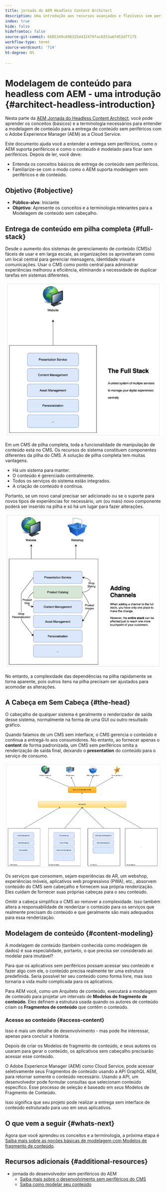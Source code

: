 ```yaml
---
title: jornada do AEM Headless Content Architect
description: Uma introdução aos recursos avançados e flexíveis sem periféricos do Adobe Experience Manager as a Cloud Service e como modelar o conteúdo para seu projeto.
index: true
hide: false
hidefromtoc: false
source-git-commit: 6605349c698325d432479fac0253a6fd53d7f175
workflow-type: tm+mt
source-wordcount: '714'
ht-degree: 0%

---
```



# Modelagem de conteúdo para headless com AEM - uma introdução {#architect-headless-introduction}

Nesta parte da [AEM Jornada do Headless Content Architect](overview.md), você pode aprender os conceitos (básicos) e a terminologia necessários para entender a modelagem de conteúdo para a entrega de conteúdo sem periféricos com o Adobe Experience Manager (AEM) as a Cloud Service.

Este documento ajuda você a entender a entrega sem periféricos, como o AEM suporta periféricos e como o conteúdo é modelado para ficar sem periféricos. Depois de ler, você deve:

* Entenda os conceitos básicos de entrega de conteúdo sem periféricos.
* Familiarize-se com o modo como o AEM suporta modelagem sem periféricos e de conteúdo.

## Objetivo {#objective}

* **Público-alvo**: Iniciante
* **Objetivo**: Apresente os conceitos e a terminologia relevantes para a Modelagem de conteúdo sem cabeçalho.

## Entrega de conteúdo em pilha completa {#full-stack}

Desde o aumento dos sistemas de gerenciamento de conteúdo (CMSs) fáceis de usar e em larga escala, as organizações os aproveitaram como um local central para gerenciar mensagens, identidade visual e comunicações. Usar o CMS como ponto central para administrar experiências melhorou a eficiência, eliminando a necessidade de duplicar tarefas em sistemas diferentes.

![O CMS clássico de pilha completa](/help/journey-headless/developer/assets/full-stack.png)

Em um CMS de pilha completa, toda a funcionalidade de manipulação de conteúdo está no CMS. Os recursos do sistema constituem componentes diferentes da pilha do CMS. A solução de pilha completa tem muitas vantagens.

* Há um sistema para manter.
* O conteúdo é gerenciado centralmente.
* Todos os serviços do sistema estão integrados.
* A criação de conteúdo é contínua.

Portanto, se um novo canal precisar ser adicionado ou se o suporte para novos tipos de experiências for necessário, um (ou mais) novo componente poderá ser inserido na pilha e só há um lugar para fazer alterações.

![Adicionar um novo canal à pilha](/help/journey-headless/developer/assets/adding-channel.png)

No entanto, a complexidade das dependências na pilha rapidamente se torna aparente, pois outros itens na pilha precisam ser ajustados para acomodar as alterações.

## A Cabeça em Sem Cabeça {#the-head}

O cabeçalho de qualquer sistema é geralmente o renderizador de saída desse sistema, normalmente na forma de uma GUI ou outro resultado gráfico.

Quando falamos de um CMS sem interface, o CMS gerencia o conteúdo e continua a entregá-lo aos consumidores. No entanto, ao fornecer apenas o **content** de forma padronizada, um CMS sem periféricos omita a renderização de saída final, deixando o **presentation** do conteúdo para o serviço de consumo.

![CMS sem periféricos](/help/journey-headless/developer/assets/headless-cms.png)

Os serviços que consomem, sejam experiências de AR, um webshop, experiências móveis, aplicativos web progressivos (PWA), etc., absorvem conteúdo do CMS sem cabeçalho e fornecem sua própria renderização. Eles cuidam de fornecer suas próprias cabeças para o seu conteúdo.

Omitir a cabeça simplifica o CMS ao remover a complexidade. Isso também altera a responsabilidade de renderizar o conteúdo para os serviços que realmente precisam do conteúdo e que geralmente são mais adequados para essa renderização.

## Modelagem de conteúdo {#content-modeling}

A modelagem de conteúdo (também conhecida como modelagem de dados) é sua especialidade, portanto, o que precisa ser considerado ao modelar para imutável?

Para que os aplicativos sem periféricos possam acessar seu conteúdo e fazer algo com ele, o conteúdo precisa realmente ter uma estrutura predefinida. Seria possível ter seu conteúdo como forma livre, mas isso tornaria a vida *muito* complicada para os aplicativos.

Para AEM você, como um Arquiteto de conteúdo, executará a modelagem de conteúdo para projetar um intervalo de **Modelos de fragmento de conteúdo**. Eles definem a estrutura usada quando os autores de conteúdo criam os **Fragmentos de conteúdo** que contêm o conteúdo.

### Acesso ao conteúdo {#access-content}

Isso é mais um detalhe de desenvolvimento - mas pode lhe interessar, apenas para concluir a história.

Depois de criar os Modelos de fragmento de conteúdo, e seus autores os usaram para gerar o conteúdo, os aplicativos sem cabeçalho precisarão acessar esse conteúdo.

O Adobe Experience Manager (AEM) como Cloud Service, pode acessar seletivamente seus Fragmentos de conteúdo usando a API GraphQL AEM, para retornar somente o conteúdo necessário. Usando a API, um desenvolvedor pode formular consultas que selecionam conteúdo específico. Esse processo de seleção é baseado em *seus* Modelos de Fragmento de Conteúdo.

Isso significa que seu projeto pode realizar a entrega sem interface de conteúdo estruturado para uso em seus aplicativos.

## O que vem a seguir {#whats-next}

Agora que você aprendeu os conceitos e a terminologia, a próxima etapa é [Saiba mais sobre as noções básicas de modelagem com Modelos de fragmento de conteúdo](basics.md).

## Recursos adicionais {#additional-resources}

* jornada do desenvolvedor sem periféricos do AEM
   * [Saiba mais sobre o desenvolvimento sem periféricos do CMS](/help/journey-headless/developer/learn-about.md)
   * [Saiba como modelar seu conteúdo](/help/journey-headless/developer/model-your-content.md)
